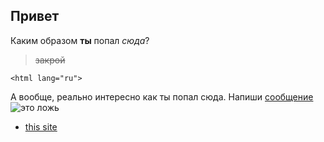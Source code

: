 ## Привет
Каким образом **ты** попал *сюда*?
>~~закрой~~

`<html lang="ru">`

А вообще, реально интересно как ты попал сюда. Напиши [сообщение](https://vk.com/gratuti)
![это ложь](https://sun9-49.userapi.com/impg/dcxqXrfcVD-C5MkppeHZzWdfTYHVEntxDNWl8g/Uku208krsAI.jpg?size=512x512&quality=96&sign=e405838f225d479cafcc98cf52e65d8d&type=album)

- [this site](https://kloykk.github.io/curly-palm-tree/)
